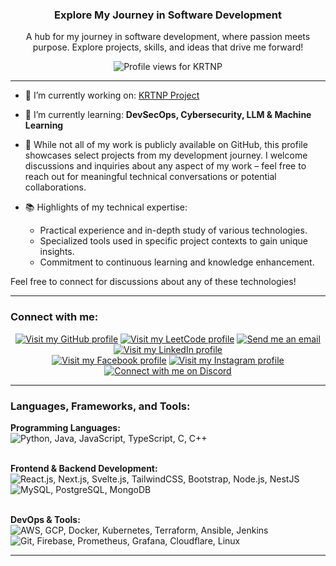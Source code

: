 <h3 align="center">Explore My Journey in Software Development</h3>
<p align="center">A hub for my journey in software development, where passion meets purpose. Explore projects, skills, and ideas that drive me forward!</p>
<p align="center"> <img src="https://komarev.com/ghpvc/?username=krtnp&label=Profile%20views&color=000000&style=flat" alt="Profile views for KRTNP" /> </p>
<hr>

- 🔭 I’m currently working on: [KRTNP Project](https://github.com/KRTNP/KRTNP)

- 🌱 I’m currently learning: **DevSecOps, Cybersecurity, LLM & Machine Learning**

- 🍵 While not all of my work is publicly available on GitHub, this profile showcases select projects from my development journey. I welcome discussions and inquiries about any aspect of my work – feel free to reach out for meaningful technical conversations or potential collaborations.

- 📚 Highlights of my technical expertise:
  - Practical experience and in-depth study of various technologies.
  - Specialized tools used in specific project contexts to gain unique insights.
  - Commitment to continuous learning and knowledge enhancement.

Feel free to connect for discussions about any of these technologies!
<hr>

<h3 align="left">Connect with me:</h3>
<p align="center">
  <!-- Professional Links -->
  <a href="https://github.com/KRTNP" target="blank"><img src="https://img.shields.io/badge/GitHub-100000?style=for-the-badge&logo=github&logoColor=white" alt="Visit my GitHub profile"/></a>
  <a href="https://leetcode.com/Nattaphon_Honghin/" target="blank"><img src="https://img.shields.io/badge/-LeetCode-FFA116?style=for-the-badge&logo=LeetCode&logoColor=black" alt="Visit my LeetCode profile"/></a>
  <a href="#" onclick="location.href = 'mailto:'+['nattaphon','.honghin','@gmail','.com'].join('');" target="blank"><img src="https://img.shields.io/badge/Gmail-D14836?style=for-the-badge&logo=gmail&logoColor=white" alt="Send me an email"/></a>
  <a href="https://www.linkedin.com/in/nattaphon-honghin-272407289/" target="blank"><img src="https://img.shields.io/badge/LinkedIn-0077B5?style=for-the-badge&logo=linkedin&logoColor=white" alt="Visit my LinkedIn profile"/></a>
  <br/>
  <!-- Personal Links -->
  <a href="https://www.facebook.com/profile.php?id=100081603250504" target="blank"><img src="https://img.shields.io/badge/Facebook-1877F2?style=for-the-badge&logo=facebook&logoColor=white" alt="Visit my Facebook profile"/></a>
  <a href="https://www.instagram.com/kr_t_np/" target="blank"><img src="https://img.shields.io/badge/Instagram-E4405F?style=for-the-badge&logo=instagram&logoColor=white" alt="Visit my Instagram profile"/></a>
  <a href="https://discordapp.com/users/423110949235326976" target="blank"><img src="https://img.shields.io/badge/Discord-5865F2?style=for-the-badge&logo=discord&logoColor=white" alt="Connect with me on Discord"/></a>
</p>
<hr>

<h3 align="left">Languages, Frameworks, and Tools:</h3>
<p align="left">
  <!-- Programming Languages -->
  <strong>Programming Languages:</strong><br/>
  <img align="center" src="https://skillicons.dev/icons?i=py,java,js,ts,c,cpp" alt="Python, Java, JavaScript, TypeScript, C, C++"/>
  <br/><br/>

  <!-- Frontend & Backend Development -->
  <strong>Frontend & Backend Development:</strong><br/>
  <img align="center" src="https://skillicons.dev/icons?i=react,nextjs,svelte,tailwind,bootstrap,nodejs,nestjs" alt="React.js, Next.js, Svelte.js, TailwindCSS, Bootstrap, Node.js, NestJS"/>
  <br/>
  <img align="center" src="https://skillicons.dev/icons?i=mysql,postgres,mongodb" alt="MySQL, PostgreSQL, MongoDB"/>
  <br/><br/>

  <!-- DevOps & Tools -->
  <strong>DevOps & Tools:</strong><br/>
  <img align="center" src="https://skillicons.dev/icons?i=aws,gcp,docker,kubernetes,terraform,ansible,jenkins" alt="AWS, GCP, Docker, Kubernetes, Terraform, Ansible, Jenkins"/>
  <br/>
  <img align="center" src="https://skillicons.dev/icons?i=git,firebase,prometheus,grafana,cloudflare,linux" alt="Git, Firebase, Prometheus, Grafana, Cloudflare, Linux"/>
</p>
<hr>
